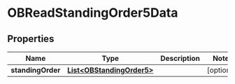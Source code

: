 
# OBReadStandingOrder5Data

## Properties
Name | Type | Description | Notes
------------ | ------------- | ------------- | -------------
**standingOrder** | [**List&lt;OBStandingOrder5&gt;**](OBStandingOrder5.md) |  |  [optional]



